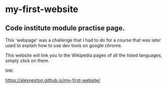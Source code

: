 # my-first-website
## Code institute module practise page.

This 'webpage' was a challenge  that I had to do for a course that was later
used to explain how to use dev tools on google chrome.

This website will link you to the Wikipedia pages of all the listed languages, simply click
on them.

link:

https://alexnexton.github.io/my-first-website/
